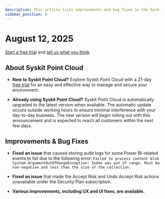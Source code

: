 ```yaml
---
description: This article lists improvements and bug fixes in the Syskit Point Cloud version 2025.4.104.2
sidebar_position: 9
---
```


# August 12, 2025

[Start a free trial](https://www.syskit.com/products/point/free-trial/) and [tell us what you think](https://www.syskit.com/company/contact-us/).

## About Syskit Point Cloud

* **New to Syskit Point Cloud?** Explore Syskit Point Cloud with a 21-day [free trial](https://www.syskit.com/products/point/free-trial/) for an easy and effective way to manage and secure your environment.

* **Already using Syskit Point Cloud?** Syskit Point Cloud is automatically upgraded to the latest version when available. The automatic update occurs outside working hours to ensure minimal interference with your day-to-day business. The new version will begin rolling out with this announcement and is expected to reach all customers within the next few days.

## Improvements & Bug Fixes 

* **Fixed an issue** that caused storing audit logs for some Power BI-related events to fail due to the following error: `Failed to process content blob
System.ArgumentOutOfRangeException: Index was out of range. Must be non-negative and less than the size of the collection.`

* **Fixed an issue** that made the Accept Risk and Undo Accept Risk actions unavailable under the Security Plan subscription.

* **Various improvements, including UX and UI fixes, are available.**

